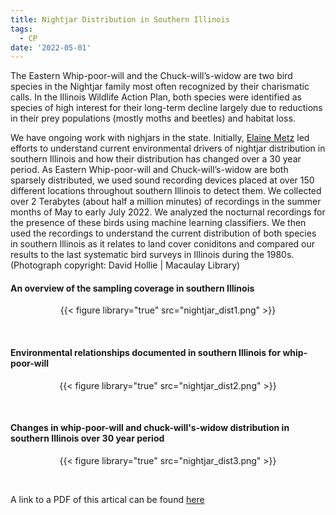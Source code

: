 ```yaml
---
title: Nightjar Distribution in Southern Illinois
tags:
  - CP
date: '2022-05-01'
---
```

  
The Eastern Whip-poor-will and the Chuck-will’s-widow are two bird species in the Nightjar family most often recognized by their charismatic calls. In the Illinois Wildlife Action Plan, both species were identified as species of high interest for their long-term decline largely due to reductions in their prey populations (mostly moths and beetles) and habitat loss.

We have ongoing work with nighjars in the state. Initially, [Elaine Metz](https://peaselab.com/author/elaine-metz/) led efforts to understand current environmental drivers of nightjar distribution in southern Illinois and how their distribution has changed over a 30 year period. As Eastern Whip-poor-will and Chuck-will’s-widow are both sparsely distributed, we used sound recording devices placed at over 150 different locations throughout southern Illinois to detect them. We collected over 2 Terabytes (about half a million minutes) of recordings in the summer months of May to early July 2022. We analyzed the nocturnal recordings for the presence of these birds using machine learning classifiers. We then used the recordings to understand the current distribution of both species in southern Illinois as it relates to land cover coniditons and compared our results to the last systematic bird surveys in Illinois during the 1980s. (Photograph copyright: David Hollie | Macaulay Library) 

#### An overview of the sampling coverage in southern Illinois
<p style="text-align: center;"> {{< figure library="true" src="nightjar_dist1.png" >}} </p>
</br>

#### Environmental relationships documented in southern Illinois for whip-poor-will
<p style="text-align: center;"> {{< figure library="true" src="nightjar_dist2.png" >}} </p>
</br>

#### Changes in whip-poor-will and chuck-will's-widow distribution in southern Illinois over 30 year period
<p style="text-align: center;"> {{< figure library="true" src="nightjar_dist3.png" >}} </p>
</br>

A link to a PDF of this artical can be found [here](https://saluki-my.sharepoint.com/:b:/g/personal/bpease1_siu_edu/ETDnt-0LWahJpMkPbu0MZogBWvvXNSCWEAt-DkEX8yNkHw?e=KTQdDn)

